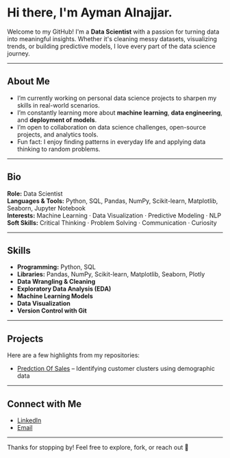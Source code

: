 #  Hi there, I'm Ayman Alnajjar.

Welcome to my GitHub! I'm a **Data Scientist** with a passion for turning data into meaningful insights. Whether it's cleaning messy datasets, visualizing trends, or building predictive models, I love every part of the data science journey.

---

##  About Me

- I’m currently working on personal data science projects to sharpen my skills in real-world scenarios.  
- I’m constantly learning more about **machine learning**, **data engineering**, and **deployment of models**.  
- I’m open to collaboration on data science challenges, open-source projects, and analytics tools.  
- Fun fact: I enjoy finding patterns in everyday life and applying data thinking to random problems.

---

## Bio

**Role:** Data Scientist  
**Languages & Tools:** Python, SQL, Pandas, NumPy, Scikit-learn, Matplotlib, Seaborn, Jupyter Notebook  
**Interests:** Machine Learning · Data Visualization · Predictive Modeling · NLP  
**Soft Skills:** Critical Thinking · Problem Solving · Communication · Curiosity  

---

## Skills

- **Programming:** Python, SQL  
- **Libraries:** Pandas, NumPy, Scikit-learn, Matplotlib, Seaborn, Plotly  
- **Data Wrangling & Cleaning**  
- **Exploratory Data Analysis (EDA)**  
- **Machine Learning Models**  
- **Data Visualization**  
- **Version Control with Git**  

---

## Projects

Here are a few highlights from my repositories:

-  [Predction Of Sales](https://github.com/AymanAlnajjar/Prediction-of-Product-Sales) – Identifying customer clusters using demographic data   


---

## Connect with Me

- [LinkedIn](https://www.linkedin.com/in/ayman-alnajjar-ba000b286/)  
- [Email](ayman.a.m.alnajjar@gmail.com)

---

Thanks for stopping by! Feel free to explore, fork, or reach out 👋

